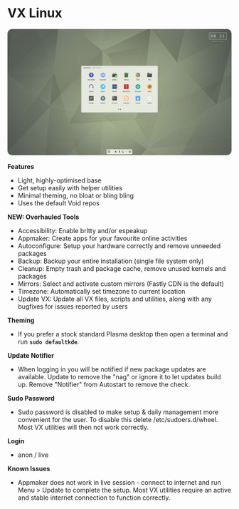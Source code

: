 # VX Linux
<img src="https://github.com/VX-Linux/main/blob/main/vx-5.0-menu.jpg" style="width:960px;border-radius:10px!important;">

**Features**
- Light, highly-optimised base
- Get setup easily with helper utilities
- Minimal theming, no bloat or bling bling
- Uses the default Void repos

**NEW: Overhauled Tools**
- Accessibility: Enable brltty and/or espeakup
- Appmaker: Create apps for your favourite online activities
- Autoconfigure: Setup your hardware correctly and remove unneeded packages
- Backup: Backup your entire installation (single file system only)
- Cleanup: Empty trash and package cache, remove unused kernels and packages
- Mirrors: Select and activate custom mirrors (Fastly CDN is the default)
- Timezone: Automatically set timezone to current location
- Update VX: Update all VX files, scripts and utilities, along with any bugfixes for issues reported by users

**Theming**
- If you prefer a stock standard Plasma desktop then open a terminal and run <b><code>sudo defaultkde</code></b>.

**Update Notifier**
- When logging in you will be notified if new package updates are available. Update to remove the "nag" or ignore it to let updates build up. Remove "Notifier" from Autostart to remove the check.

**Sudo Password**
- Sudo password is disabled to make setup & daily management more convenient for the user. To disable this delete /etc/sudoers.d/wheel. Most VX utilities will then not work correctly.

**Login**
- anon / live

**Known Issues**
- Appmaker does not work in live session - connect to internet and run Menu > Update to complete the setup. Most VX utilities require an active and stable internet connection to function correctly.
